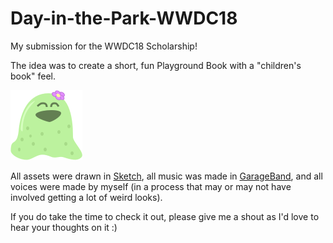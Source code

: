 # Day-in-the-Park-WWDC18

My submission for the WWDC18 Scholarship! 

The idea was to create a short, fun Playground Book with a "children's book" feel.

![Playgroundbook Cover](https://github.com/gmCrivelli/Day-in-the-Park-WWDC18/blob/master/A%20Day%20in%20the%20Park.playgroundbook/Contents/Resources/gooeyHappy.png)

All assets were drawn in [Sketch](https://www.sketchapp.com), all music was made in [GarageBand](https://itunes.apple.com/br/app/garageband/id682658836?l=en&mt=12), and all voices were made by myself (in a process that may or may not have involved getting a lot of weird looks).

If you do take the time to check it out, please give me a shout as I'd love to hear your thoughts on it :)